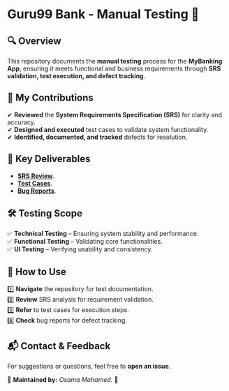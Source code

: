 # Guru99 Bank - Manual Testing 🏦  

## 🔍 Overview  
This repository documents the **manual testing** process for the **MyBanking App**, ensuring it meets functional and business requirements through **SRS validation, test execution, and defect tracking**.  

## 🚀 My Contributions  
✔ **Reviewed** the **System Requirements Specification (SRS)** for clarity and accuracy.  
✔ **Designed and executed** test cases to validate system functionality.  
✔ **Identified, documented, and tracked** defects for resolution.  

## 📂 Key Deliverables  
- [**SRS Review**](https://1drv.ms/b/c/cafc18c8eb65b3ab/EUTolIi0Uo9IpuQ3W2pWnF8BVh70ny73lN7-nAZENE6VhQ?e=AQZyHP).
- [**Test Cases**](https://onedrive.live.com/edit?id=CAFC18C8EB65B3AB!s818a280065f343ae934065a1c8ddda06&resid=CAFC18C8EB65B3AB!s818a280065f343ae934065a1c8ddda06&cid=cafc18c8eb65b3ab&ithint=file%2Cxlsx&redeem=aHR0cHM6Ly8xZHJ2Lm1zL3gvYy9jYWZjMThjOGViNjViM2FiL0VRQW9pb0h6WmE1RGswQmxvY2pkMmdZQmh2MEdGdEVESk02Z3BtaFhuaXRXSmc_ZT1hNFBLSVY&migratedtospo=true&wdo=2).
- [**Bug Reports**](https://1drv.ms/x/c/cafc18c8eb65b3ab/EVFr8z2bfhhGoTh0WXY6W6YB0nw6mJTFGSjbSvBv0g28lA?e=goeNfi). 

## 🛠 Testing Scope  
✅ **Technical Testing** – Ensuring system stability and performance.  
✅ **Functional Testing** – Validating core functionalities.  
✅ **UI Testing** – Verifying usability and consistency.  

## 📌 How to Use  
1️⃣ **Navigate** the repository for test documentation.  
2️⃣ **Review** SRS analysis for requirement validation.  
3️⃣ **Refer** to test cases for execution steps.  
4️⃣ **Check** bug reports for defect tracking.  

## 📬 Contact & Feedback  
For suggestions or questions, feel free to **open an issue**.  

📌 **Maintained by:** *Osama Mohamed.* 🚀  
